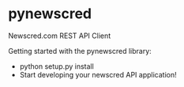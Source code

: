 pynewscred
==========

Newscred.com REST API Client

Getting started with the pynewscred library:
* python setup.py install
* Start developing your newscred API application!